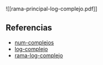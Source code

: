 ![[rama-principal-log-complejo.pdf]]

## Referencias
- [num-complejos](./num-complejos.md)
- [log-complejo](./log-complejo.md)
- [rama-log-complejo](./rama-log-complejo.md)
